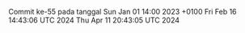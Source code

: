 Commit ke-55 pada tanggal Sun Jan 01 14:00 2023 +0100
Fri Feb 16 14:43:06 UTC 2024
Thu Apr 11 20:43:05 UTC 2024

